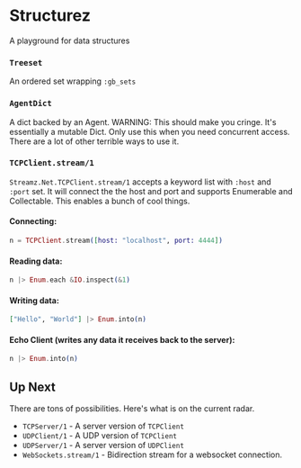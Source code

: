 Structurez
==========

A playground for data structures

### `Treeset`
An ordered set wrapping `:gb_sets`

### `AgentDict`
A dict backed by an Agent. WARNING: This should make you cringe. It's essentially a mutable Dict. Only use this when you need concurrent access. There are a lot of other terrible ways to use it.

### `TCPClient.stream/1`
`Streamz.Net.TCPClient.stream/1` accepts a keyword list with `:host` and `:port` set. It will connect the the host and port and supports Enumerable and Collectable. This enables a bunch of cool things.

#### Connecting:

```elixir
n = TCPClient.stream([host: "localhost", port: 4444])
```

#### Reading data:

```elixir
n |> Enum.each &IO.inspect(&1)
```

#### Writing data:

```elixir
["Hello", "World"] |> Enum.into(n)
```

#### Echo Client (writes any data it receives back to the server):

```elixir
n |> Enum.into(n)
```

## Up Next
There are tons of possibilities. Here's what is on the current radar.

- `TCPServer/1` - A server version of `TCPClient`
- `UDPClient/1` - A UDP version of `TCPClient`
- `UDPServer/1` - A server version of `UDPClient`
- `WebSockets.stream/1` - Bidirection stream for a websocket connection.


